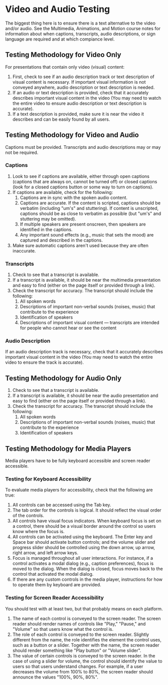 # Video and Audio Testing

The biggest thing here is to ensure there is a text alternative to the video and/or audio. See the Multimedia, Animations, and Motion course notes for information about when captions, transcripts, audio descriptions, or sign language are required and at which compiance level.

## Testing Methodology for Video Only

For presentations that contain only video (visual) content:

1. First, check to see if an audio description track or text description of visual content is necessary. If important visual information is not conveyed anywhere, audio description or text description is needed.
2. If an audio or text description is provided, check that it accurately describes important visual content in the video (You may need to watch the entire video to ensure audio description or text description is accurate).
3. If a text description is provided, make sure it is near the video it describes and can be easily found by all users.

## Testing Methodology for Video and Audio

Captions must be provided. Transcripts and audio descriptions may or may not be required.

### Captions

1. Look to see if captions are available, either through open captions (captions that are always on, cannot be turned off) or closed captions (look for a closed captions button or some way to turn on captions).
2. If captions are available, check for the following:
    1. Captions are in sync with the spoken audio content.
    2. Captions are accurate. If the content is scripted, captions should be verbatim (including "um's" and stuttering). If content is unscripted, captions should be as close to verbatim as possible (but "um's" and stuttering may be omitted).
    3. If multiple speakers are present onscreen, then speakers are identified in the captions.
    4. Any important sound effects (e.g., music that sets the mood) are captured and described in the captions.
3. Make sure automatic captions aren't used because they are often inaccurate.

### Transcripts

1. Check to see that a transcript is available.
2. If a transcript is available, it should be near the multimedia presentation and easy to find (either on the page itself or provided through a link).
3. Check the transcript for accuracy. The transcript should include the following:
    1. All spoken words
    2. Descriptions of important non-verbal sounds (noises, music) that contribute to the experience
    3. Identification of speakers
    4. Descriptions of important visual content — transcripts are intended for people who cannot hear or see the content

### Audio Description

If an audio description track is necessary, check that it accurately describes important visual content in the video (You may need to watch the entire video to ensure the track is accurate).



## Testing Methodology for Audio Only

1. Check to see that a transcript is available.
2. If a transcript is available, it should be near the audio presentation and easy to find (either on the page itself or provided through a link).
3. Check the transcript for accuracy. The transcript should include the following:
    1. All spoken words
    2. Descriptions of important non-verbal sounds (noises, music) that contribute to the experience
    3. Identification of speakers



## Testing Methodology for Media Players

Media players have to be fully keyboard accessible and screen reader accessible.

### Testing for Keyboard Accessibility

To evaluate media players for accessibility, check that the following are true:

1. All controls can be accessed using the Tab key.
2. The tab order for the controls is logical. It should reflect the visual order of the controls.
3. All controls have visual focus indicators. When keyboard focus is set on a control, there should be a visual border around the control so users know where the focus is.
4. All controls can be activated using the keyboard. The Enter key and Space bar should activate button controls; and the volume slider and progress slider should be controlled using the down arrow, up arrow, right arrow, and left arrow keys.
5. Focus is managed throughout all user interactions. For instance, if a control activates a modal dialog (e.g., caption preferences), focus is moved to the dialog. When the dialog is closed, focus moves back to the control that activated the modal dialog.
6. If there are any custom controls in the media player, instructions for how to operate them by keyboard are provided.

### Testing for Screen Reader Accessibility

You should test with at least two, but that probably means on each platform.

1. The name of each control is conveyed to the screen reader. The screen reader should render names of controls like "Play," "Pause," and "Volume" so that users know what the control is.
2. The role of each control is conveyed to the screen reader. Slightly different from the name, the role identifies the element the control uses, such as a button or a slider. Together with the name, the screen reader should render something like "Play button" or "Volume slider".
3. The value of certain controls is conveyed to the screen reader. In the case of using a slider for volume, the control should identify the value to users so that users understand changes. For example, if a user decreases the volume from 100% to 80%, the screen reader should announce the values "100%, 90%, 80%".

